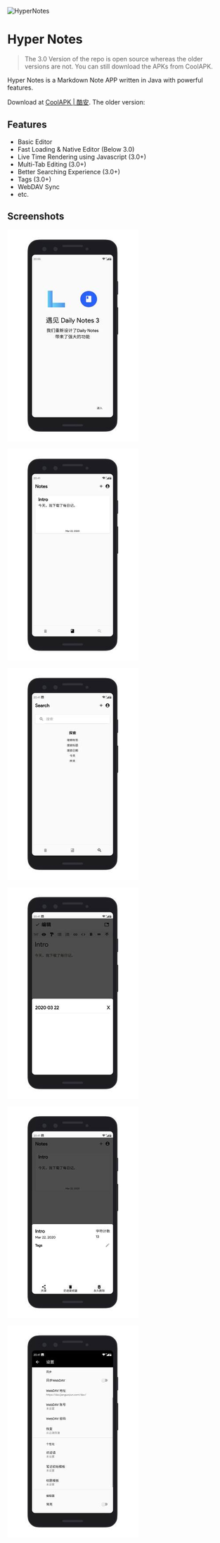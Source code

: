 ![HyperNotes](https://raw.githubusercontent.com/aeilot/HyperNotes/master/app/src/main/res/mipmap-xxxhdpi/ic_launcher_round.png?token=AGDF47B7UOVXZHVN7SVASCLBBI3MM)

# Hyper Notes

> The 3.0 Version of the repo is open source whereas the older versions are not. You can still download the APKs from CoolAPK.

Hyper Notes is a Markdown Note APP written in Java with powerful features.

Download at [CoolAPK | 酷安](https://www.coolapk.com/apk/tk.louisstudio.daily_notes). The older version: 

## Features

- Basic Editor
- Fast Loading & Native Editor (Below 3.0)
- Live Time Rendering using Javascript (3.0+)
- Multi-Tab Editing (3.0+)
- Better Searching Experience (3.0+)
- Tags (3.0+)
- WebDAV Sync
- etc.

## Screenshots

![Welcome](img/img0.jpg)

![Home](img/img3.jpg)

![Search](img/img2.jpg)

![Multi-Tab](img/img1.jpg)

![Bottom Sheet](img/img4.jpg)

![Settings](img/img5.jpg)